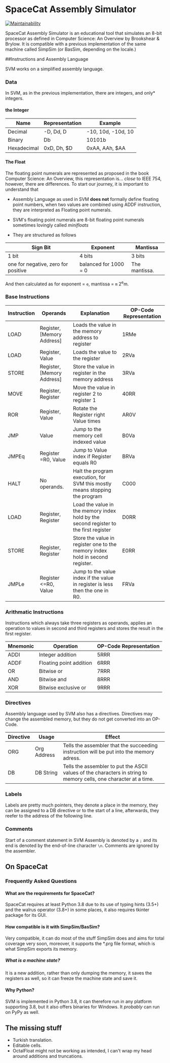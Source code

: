 # SpaceCat Assembly Simulator

[![Maintainability](https://api.codeclimate.com/v1/badges/95ea78743aed47ad7530/maintainability)](https://codeclimate.com/github/ambertide/SASVM/maintainability)

SpaceCat Assembly Simulator is an educational tool that simulates an 8-bit processor as defined in
Computer Science: An Overview by Brookshear & Brylow. It is compatible with a previous implementation of the same machine
called SimpSim (or BasSim, depending on the locale.)

##Instructions and Assembly Language

SVM works on a simplified assembly language.

### Data

In SVM, as in the previous implementation, there are integers, and only* integers.

#### the Integer

Name | Representation | Example
-----|----------------|--------
Decimal | -D, Dd, D | -10, 10d, -10d, 10
Binary | Db | 10101b
Hexadecimal | 0xD, Dh, $D | 0xAA, AAh, $AA

#### The Float

The floating point numerals are represented as proposed in the book Computer Science: An Overview, this representation is...
 *close* to IEEE 754, however, there are differences. To start our journey, it is important to understand that
 
 * Assembly Language as used in SVM **does not** formally define floating point numbers, when two values are combined using ADDF instruction, they are 
 interpreted as Floating point numerals.
 
 * SVM's floating point numerals are 8-bit floating point numerals sometimes lovingly called *minifloats*
 
 * They are structured as follows
 
 Sign Bit | Exponent | Mantissa
 --------|-----------|------
 1 bit | 4 bits | 3 bits
 one for negative, zero for positive | balanced for 1000 = 0 | The mantissa.
 
 And then calculated as for exponent = ``e``, mantissa = ``m``  2<sup>e</sup>m. 

### Base Instructions
Instruction | Operands | Explanation | OP-Code Representation 
--------|----------|-------------|----------
LOAD | Register, [Memory Address] | Loads the value in the memory address to register | 1RMe
LOAD | Register, Value | Loads the value to the register | 2RVa
STORE | Register, [Memory Address] | Store the value in register in the memory address | 3RVa
MOVE | Register, Register | Move the value in register 2 to register 1 | 40RR
ROR | Register, Value | Rotate the Register right Value times | AR0V
JMP |  Value | Jump to the memory cell indexed value | B0Va
JMPEq | Register =R0, Value | Jump to Value index if Register equals R0 | BRVa
HALT | No operands. | Halt the program execution, for SVM this mostly means stopping the program | C000
LOAD | Register, Register | Load the value in the memory index hold by the second register to the first register | D0RR
STORE | Register, Register | Store the value in register one to the memory index hold in second register. | E0RR
JMPLe | Register <=R0, Value | Jump to the value index if the value in register is less then the one in R0. | FRVa

### Arithmatic Instructions
Instructions which always take three registers as operands, applies an operation to values in second and third registers
and stores the result in the first register.

Mnemonic | Operation | OP-Code Representation
--------|------------|-----------------------
ADDI | Integer addition | 5RRR
ADDF | Floating point addition | 6RRR
OR | Bitwise or | 7RRR
AND| Bitwise and | 8RRR
XOR | Bitwise exclusive or | 9RRR

### Directives
Assembly language used by SVM also has a directives. Directives
may change the assembled memory, but they do not get converted into an OP-Code.

Directive | Usage | Effect
----------|-------|-------
ORG | Org Address | Tells the assembler that the succeeding instruction will be put into the memory adress.
DB | DB String | Tells the assembler to put the ASCII values of the characters in string to memory cells, one character at a time.

### Labels
Labels are pretty much pointers, they denote a place in the memory, they can be assigned to a DB directive or to the start of a line,
afterwards, they reefer to the address of the following line.

### Comments

Start of a comment statement in SVM Assembly is denoted by a ``;`` and its end is denoted by the end-of-line character ``\n``.
Comments are ignored by the assembler.

## On SpaceCat

### Frequently Asked Questions

#### What are the requirements for SpaceCat?
SpaceCat requires at least Python 3.8  due to its use of typing hints (3.5+) and the walrus operator (3.8+) in some places,
it also requires tkinter package for its GUI.

#### How compatible is it with SimpSim/BasSim?
Very compatible, it can do most of the stuff SimpSim does and aims for total coverage very soon, moreover, it supports the *.prg
file format, which is what SimpSim exports its memory.

##### What is a machine state?
It is a new addition, rather than only dumping the memory, it saves the registers as well, so it can freeze the machine state and save it.

#### Why Python?
SVM is implemented in Python 3.8, it can therefore run in any platform supporting 3.8, but it also offers binaries for
Windows. It *probably* can run on PyPy as well.

## The missing stuff

* Turkish translation.
* Editable cells.
* OctalFloat might not be working as intended, I can't wrap my head around additions and truncations.